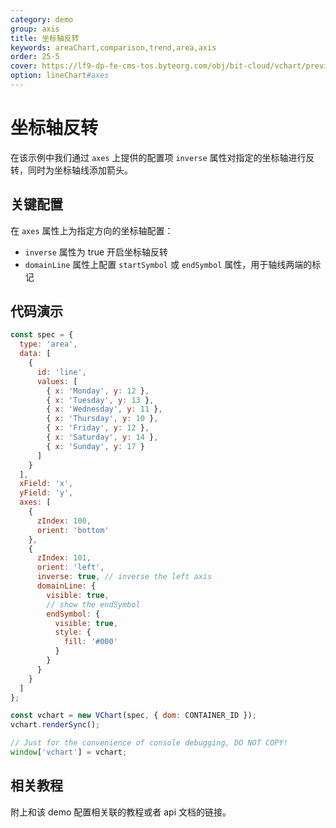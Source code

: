 ```yaml
---
category: demo
group: axis
title: 坐标轴反转
keywords: areaChart,comparison,trend,area,axis
order: 25-5
cover: https://lf9-dp-fe-cms-tos.byteorg.com/obj/bit-cloud/vchart/preview/axis/inverse.png
option: lineChart#axes
---
```


# 坐标轴反转

在该示例中我们通过 `axes` 上提供的配置项 `inverse` 属性对指定的坐标轴进行反转，同时为坐标轴线添加箭头。

## 关键配置

在 `axes` 属性上为指定方向的坐标轴配置：

- `inverse` 属性为 true 开启坐标轴反转
- `domainLine` 属性上配置 `startSymbol` 或 `endSymbol` 属性，用于轴线两端的标记

## 代码演示

```javascript livedemo
const spec = {
  type: 'area',
  data: [
    {
      id: 'line',
      values: [
        { x: 'Monday', y: 12 },
        { x: 'Tuesday', y: 13 },
        { x: 'Wednesday', y: 11 },
        { x: 'Thursday', y: 10 },
        { x: 'Friday', y: 12 },
        { x: 'Saturday', y: 14 },
        { x: 'Sunday', y: 17 }
      ]
    }
  ],
  xField: 'x',
  yField: 'y',
  axes: [
    {
      zIndex: 100,
      orient: 'bottom'
    },
    {
      zIndex: 101,
      orient: 'left',
      inverse: true, // inverse the left axis
      domainLine: {
        visible: true,
        // show the endSymbol
        endSymbol: {
          visible: true,
          style: {
            fill: '#000'
          }
        }
      }
    }
  ]
};

const vchart = new VChart(spec, { dom: CONTAINER_ID });
vchart.renderSync();

// Just for the convenience of console debugging, DO NOT COPY!
window['vchart'] = vchart;
```

## 相关教程

附上和该 demo 配置相关联的教程或者 api 文档的链接。
